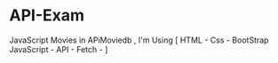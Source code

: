 # API-Exam
JavaScript Movies in APiMoviedb , I'm Using [ HTML - Css - BootStrap JavaScript - API - Fetch - ]
